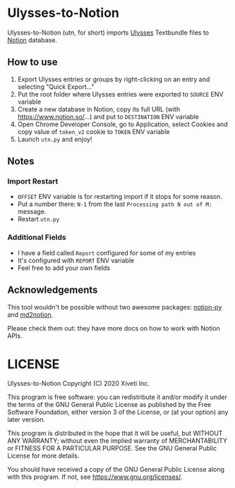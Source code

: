 # Ulysses-to-Notion

Ulysses-to-Notion (utn, for short) imports [Ulysses](https://ulysses.app/) Textbundle files to [Notion](https://www.notion.so/) database.

## How to use

1. Export Ulysses entries or groups by right-clicking on an entry and selecting "Quick Export..."
2. Put the root folder where Ulysses entries were exported to `SOURCE` ENV variable
3. Create a new database in Notion, copy its full URL (with https://www.notion.so/...) and put to `DESTINATION` ENV variable
4. Open Chrome Developer Console, go to Application, select Cookies and copy value of `token_v2` cookie to `TOKEN` ENV variable
5. Launch `utn.py` and enjoy!

## Notes

### Import Restart

- `OFFSET` ENV variable is for restarting import if it stops for some reason.
- Put a number there: `N-1` from the last `Processing path N out of M:` message.
- Restart `utn.py`

### Additional Fields

- I have a field called `Report` configured for some of my entries
- It's configured with `REPORT` ENV variable
- Feel free to add your own fields

## Acknowledgements

This tool wouldn't be possible without two awesome packages: [notion-py](https://github.com/jamalex/notion-py) and [md2notion](https://github.com/Cobertos/md2notion).

Please check them out: they have more docs on how to work with Notion APIs.

# LICENSE

Ulysses-to-Notion
Copyright (C) 2020 Xiveti Inc.

This program is free software: you can redistribute it and/or modify
it under the terms of the GNU General Public License as published by
the Free Software Foundation, either version 3 of the License, or
(at your option) any later version.

This program is distributed in the hope that it will be useful,
but WITHOUT ANY WARRANTY; without even the implied warranty of
MERCHANTABILITY or FITNESS FOR A PARTICULAR PURPOSE.  See the
GNU General Public License for more details.

You should have received a copy of the GNU General Public License
along with this program.  If not, see <https://www.gnu.org/licenses/>.
